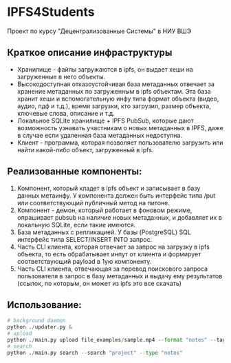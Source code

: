 # IPFS4Students
Проект по курсу "Децентрализованные Системы" в НИУ ВШЭ

## Краткое описание инфраструктуры
- Хранилище - файлы загружаются в ipfs, он выдает хеши на загруженные в него объекты. 
- Высокодоступная отказоустойчивая база метаданных отвечает за хранение метаданных по загруженным в ipfs объектам.
Эта база хранит хеши и вспомогательную инфу типа формат объекта (видео, аудио, пдф и т.д.), время загрузки, кто загрузил, размер объекта, ключевые слова, описание и т.д. 
- Локальное SQLite хранилище + IPFS PubSub, которые дают возможность узнавать участникам о новых метаданных в IPFS, даже в случае если удаленная база метаданных недоступна.
- Клиент - программа, которая позволяет пользователю загрузить или найти какой-либо объект, загруженный в ipfs.  

## Реализованные компоненты:
1. Компонент, который кладет в ipfs объект и записывает в базу данных метаинфу. У компонента должен быть интерфейс типа /put или соответствующий публичный метод на питоне.
2. Компонент - демон, который работает в фоновом режиме, опрашивает pubsub на наличие новых метаданных, и добавляет их в локальную SQLite, если такие имеются. 
3. База метаданных с репликацией. У базы (PostgreSQL) SQL интерфейс типа SELECT/INSERT INTO запрос.
4. Часть CLI клиента, которая отвечает за запрос на загрузку в ipfs объекта, то есть обрабатывает инпут от клиента и формирует соответствующий payload в 1ую компоненту.
5. Часть CLI клиента, отвечающая за перевод поискового запроса пользователя в запрос в базу метаданных и выдачу ему результатов (ссылок, по которым, он может из ipfs это все скачать)

## Использование:
```python
# background daemon
python ./updater.py &
# upload
python ./main.py upload file_examples/sample.mp4 --format "notes" --tags "tag1,tag2,tag3"
# search
python ./main.py search --search "project" --type "notes"
```
